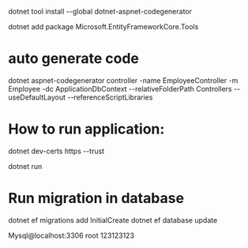 dotnet tool install --global dotnet-aspnet-codegenerator

dotnet add package Microsoft.EntityFrameworkCore.Tools

# auto generate code
dotnet aspnet-codegenerator controller -name EmployeeController -m Employee -dc ApplicationDbContext --relativeFolderPath Controllers --useDefaultLayout --referenceScriptLibraries

# How to run application: 

dotnet dev-certs https --trust

dotnet run

# Run migration in database

dotnet ef migrations add InitialCreate
dotnet ef database update











Mysql@localhost:3306
root
123123123